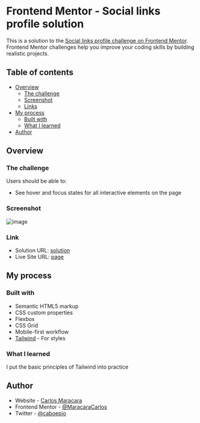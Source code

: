 # Frontend Mentor - Social links profile solution

This is a solution to the [Social links profile challenge on Frontend Mentor](https://www.frontendmentor.io/challenges/social-links-profile-UG32l9m6dQ). Frontend Mentor challenges help you improve your coding skills by building realistic projects. 

## Table of contents

- [Overview](#overview)
  - [The challenge](#the-challenge)
  - [Screenshot](#screenshot)
  - [Links](#links)
- [My process](#my-process)
  - [Built with](#built-with)
  - [What I learned](#what-i-learned)
- [Author](#author)

## Overview

### The challenge

Users should be able to:

- See hover and focus states for all interactive elements on the page

### Screenshot

![image](https://github.com/MaracaraCarlos/Frontend-Mentor-Social-Link-Profile/assets/113530553/5a034ee2-617d-4b27-9907-97cb32444fe4)

### Link

- Solution URL: [solution](https://github.com/MaracaraCarlos/Frontend-Mentor-Social-Link-Profile)
- Live Site URL: [page](https://maracaracarlos.github.io/Frontend-Mentor-Social-Link-Profile/)

## My process

### Built with

- Semantic HTML5 markup
- CSS custom properties
- Flexbox
- CSS Grid
- Mobile-first workflow
- [Tailwind](https://tailwindcss.com/) - For styles


### What I learned

I put the basic principles of Tailwind into practice

## Author

- Website - [Carlos Maracara](https://link-profile-maracara.netlify.app/)
- Frontend Mentor - [@MaracaraCarlos](https://www.frontendmentor.io/profile/MaracaraCarlos)
- Twitter - [@caboepio](https://twitter.com/caboepio)

